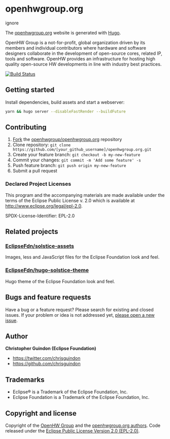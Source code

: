 # openhwgroup.org

ignore 

The [openhwgroup.org](https://openhwgroup.org) website is generated with [Hugo](https://gohugo.io/documentation/).

OpenHW Group is a not-for-profit, global organization driven by its members and individual contributors where hardware and software designers collaborate in the development of open-source cores, related IP, tools and software. OpenHW provides an infrastructure for hosting high quality open-source HW developments in line with industry best practices.

[![Build Status](https://travis-ci.org/openhwgroup/openhwgroup.org.svg?branch=master)](https://travis-ci.org/openhwgroup/openhwgroup.org)

## Getting started

Install dependencies, build assets and start a webserver:

```bash
yarn && hugo server --disableFastRender --buildFuture
```

## Contributing

1. [Fork](https://help.github.com/articles/fork-a-repo/) the [openhwgroup/openhwgroup.org](https://github.com/openhwgroup/openhwgroup.org) repository
2. Clone repository: `git clone https://github.com/[your_github_username]/openhwgroup.org.git`
3. Create your feature branch: `git checkout -b my-new-feature`
4. Commit your changes: `git commit -m 'Add some feature' -s`
5. Push feature branch: `git push origin my-new-feature`
6. Submit a pull request

### Declared Project Licenses

This program and the accompanying materials are made available under the terms
of the Eclipse Public License v. 2.0 which is available at
http://www.eclipse.org/legal/epl-2.0.

SPDX-License-Identifier: EPL-2.0

## Related projects

### [EclipseFdn/solstice-assets](https://github.com/EclipseFdn/solstice-assets)

Images, less and JavaScript files for the Eclipse Foundation look and feel.

### [EclipseFdn/hugo-solstice-theme](https://github.com/EclipseFdn/hugo-solstice-theme)

Hugo theme of the Eclipse Foundation look and feel. 

## Bugs and feature requests

Have a bug or a feature request? Please search for existing and closed issues. If your problem or idea is not addressed yet, [please open a new issue](https://github.com/openhwgroup/openhwgroup.org/issues/new).

## Author

**Christopher Guindon (Eclipse Foundation)**

- <https://twitter.com/chrisguindon>
- <https://github.com/chrisguindon>

## Trademarks

* Eclipse® is a Trademark of the Eclipse Foundation, Inc.
* Eclipse Foundation is a Trademark of the Eclipse Foundation, Inc.

## Copyright and license

Copyright of the [OpenHW Group](https://www.openhwgroup.org) and the [openhwgroup.org authors](https://github.com/openhwgroup/openhwgroup.org/graphs/contributors). Code released under the [Eclipse Public License Version 2.0 (EPL-2.0)](https://github.com/openhwgroup/openhwgroup.org/blob/src/LICENSE).
